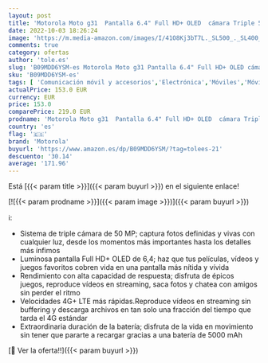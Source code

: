 ```yaml
---
layout: post
title: 'Motorola Moto g31  Pantalla 6.4" Full HD+ OLED  cámara Triple 50MP  procesador Octa Core  batería 5000 mAH  Dual SIM  4/128 GB  Android 11   Azul [Versión ES/PT]'
date: 2022-10-03 18:26:24
image: 'https://m.media-amazon.com/images/I/41O8Kj3bT7L._SL500_._SL400_.jpg'
comments: true
category: ofertas
author: 'tole.es'
slug: 'B09MDD6YSM-es Motorola Moto g31 Pantalla 6.4" Full HD+ OLED cámara...'
sku: 'B09MDD6YSM-es'
tags: [ 'Comunicación móvil y accesorios','Electrónica','Móviles','Móviles y smartphones libres','android','motorola','🇪🇸', ]
actualPrice: 153.0 EUR
currency: EUR
price: 153.0
comparePrice: 219.0 EUR
prodname: 'Motorola Moto g31  Pantalla 6.4" Full HD+ OLED  cámara Triple 50MP  procesador Octa Core  batería 5000 mAH  Dual SIM  4/128 GB  Android 11   Azul [Versión ES/PT]'
country: 'es'
flag: '🇪🇸'
brand: 'Motorola'
buyurl: 'https://www.amazon.es/dp/B09MDD6YSM/?tag=tolees-21'
descuento: '30.14'
average: '171.96'
---
```


Está [{{< param title >}}]({{< param buyurl >}}) en el siguiente enlace!

[![{{< param prodname >}}]({{< param image >}})]({{< param buyurl >}})

ℹ️:

- Sistema de triple cámara de 50 MP; captura fotos definidas y vivas con cualquier luz, desde los momentos más importantes hasta los detalles más ínfimos
- Luminosa pantalla Full HD+ OLED de 6,4; haz que tus películas, vídeos y juegos favoritos cobren vida en una pantalla más nítida y vívida
- Rendimiento con alta capacidad de respuesta; disfruta de épicos juegos, reproduce vídeos en streaming, saca fotos y chatea con amigos sin perder el ritmo
- Velocidades 4G+ LTE más rápidas.Reproduce vídeos en streaming sin buffering y descarga archivos en tan solo una fracción del tiempo que tarda el 4G estándar
- Extraordinaria duración de la batería; disfruta de la vida en movimiento sin tener que pararte a recargar gracias a una batería de 5000 mAh

[🛒 Ver la oferta!!]({{< param buyurl >}})
